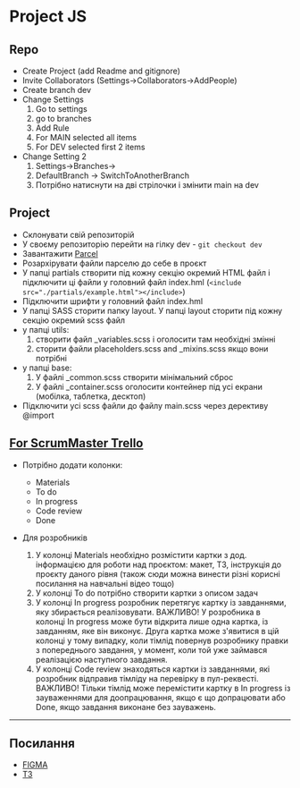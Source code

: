 # Project JS

## Repo

- Create Project (add Readme and gitignore)
- Invite Collaborators (Settings->Collaborators->AddPeople)
- Create branch dev
- Change Settings
  1. Go to settings
  1. go to branches
  1. Add Rule
  1. For MAIN selected all items
  1. For DEV selected first 2 items
- Change Setting 2
  1. Settings->Branches->
  1. DefaultBranch -> SwitchToAnotherBranch
  1. Потрібно натиснути на дві стрілочки і змінити main на dev

## Project

- Склонувати свій репозиторій
- У своєму репозиторію перейти на гілку dev - `git checkout dev`
- Завантажити [Parcel](https://github.com/goitacademy/parcel-project-template)
- Розархірувати файли парселю до себе в проєкт
- У папці partials створити під кожну секцію окремий HTML файл і підключити ці
  файли у головний файл index.hml
  (`<include src="./partials/example.html"></include>`)
- Підключити шрифти у головний файл index.hml
- У папці SASS сторити папку layout. У папці layout сторити під кожну секцію
  окремий scss файл
- у папці utils:
  1. створити файл \_variables.scss і оголосити там необхідні змінні
  1. сторити файли placeholders.scss and \_mixins.scss якщо вони потрібні
- у папці base:
  1. У файлі \_common.scss створити мінімальний сброс
  1. У файлі \_container.scss оголосити контейнер під усі екрани (мобілка,
     таблетка, десктоп)
- Підключити усі scss файли до файлу main.scss через дерективу @import

## [For ScrumMaster Trello](https://docs.google.com/document/d/1PvwscZhKhXM_ow0_RMJEWJ2xgtsEb65lLeGG3mEzFMs/edit)

- Потрібно додати колонки:

  - Materials
  - To do
  - In progress
  - Code review
  - Done

- Для розробників

  1. У колонці Materials необхідно розмістити картки з дод. інформацією для
     роботи над проєктом: макет, ТЗ, інструкція до проєкту даного рівня (також
     сюди можна винести різні корисні посилання на навчальні відео тощо)
  1. У колонці To do потрібно створити картки з описом задач
  1. У колонці In progress розробник перетягує картку із завданнями, яку
     збирається реалізовувати. ВАЖЛИВО! У розробника в колонці In progress може
     бути відкрита лише одна картка, із завданням, яке він виконує. Друга картка
     може з'явитися в цій колонці у тому випадку, коли тімлід повернув
     розробнику правки з попереднього завдання, у момент, коли той уже займався
     реалізацією наступного завдання.
  1. У колонці Code review знаходяться картки із завданнями, які розробник
     відправив тімліду на перевірку в пул-реквесті. ВАЖЛИВО! Тільки тімлід може
     перемістити картку в In progress із зауваженнями для доопрацювання, якщо є
     що допрацювати або Done, якщо завдання виконане без зауважень.

---

## Посилання

- [FIGMA](https://www.figma.com/file/efipxuF66Yy3gPn7UPbQPr/Cocktails?node-id=3319%3A1699&t=CXw9FYksLb9IQMaL-0)
- [TЗ](https://docs.google.com/spreadsheets/d/1F5yEEwP7VvIVLlXqBPw9TFtvF7coBnWf2qpEKiWDRMo/edit?usp=sharing)
